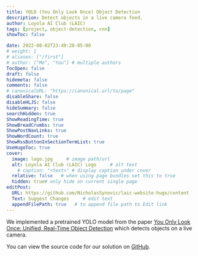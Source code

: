 ```yaml
---
title: YOLO (You Only Look Once) Object Detection
description: Detect objects in a live camera feed.
author: Loyola AI Club (LAIC)
tags: [project, object-detection, cnn]
showToc: false

date: 2022-08-02T23:49:28-05:00
# weight: 1
# aliases: ["/first"]
# author: ["Me", "You"] # multiple authors
TocOpen: false
draft: false
hidemeta: false
comments: false
# canonicalURL: "https://canonical.url/to/page"
disableShare: false
disableHLJS: false
hideSummary: false
searchHidden: true
ShowReadingTime: true
ShowBreadCrumbs: true
ShowPostNavLinks: true
ShowWordCount: true
ShowRssButtonInSectionTermList: true
UseHugoToc: true
cover:
  image: logo.jpg     # image path/url
  alt: Loyola AI Club (LAIC) Logo     # alt text
    # caption: "<text>" # display caption under cover
  relative: false   # when using page bundles set this to true
  hidden: true# only hide on current single page
editPost:
  URL: https://github.com/NicholasSynovic/laic-website-hugo/content
  Text: Suggest Changes     # edit text
  appendFilePath: true   # to append file path to Edit link
---
```


We implemented a pretrained YOLO model from the paper [You Only Look Once:
Unified, Real-Time Object Detection](https://arxiv.org/pdf/1506.02640.pdf) which detects objects on a live camera. 

You can view the source code for our solution on
[GitHub](https://github.com/loyolaaiclub/demo-yolo).

